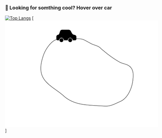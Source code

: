 ### 👋 Looking for somthing cool? Hover over car

[![Top Langs](https://github-readme-stats.vercel.app/api/top-langs/?username=asavan)](https://asavan.github.io/)   [![Demo](/images/car.svg)]

<!--
**asavan/asavan** is a ✨ _special_ ✨ repository because its `README.md` (this file) appears on your GitHub profile.

Here are some ideas to get you started:

- 🔭 I’m currently working on ...
- 🌱 I’m currently learning ...
- 👯 I’m looking to collaborate on ...
- 🤔 I’m looking for help with ...
- 💬 Ask me about ...
- 📫 How to reach me: ...
- 😄 Pronouns: ...
- ⚡ Fun fact: ...
-->
